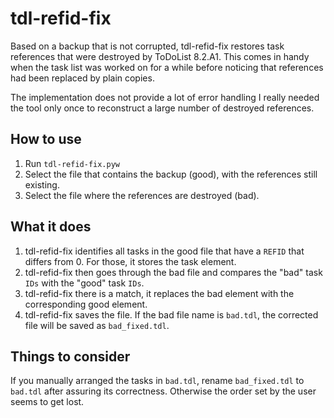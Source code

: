 # tdl-refid-fix
Based on a backup that is not corrupted, tdl-refid-fix restores task references that were destroyed by ToDoList 8.2.A1. This comes in handy when the task list was  worked on for a while before noticing that references had been replaced by plain copies.

The implementation does not provide a lot of error handling I really needed the tool only once to reconstruct a large number of destroyed references.

## How to use
1. Run `tdl-refid-fix.pyw`
1. Select the file that contains the backup (good), with the references still existing.
1. Select the file where the references are destroyed (bad).

## What it does
1. tdl-refid-fix identifies all tasks in the good file that have a `REFID` that differs from 0. For those, it stores the task element.
1. tdl-refid-fix then goes through the bad file and compares the "bad" task `IDs` with the "good" task `IDs`.
1. tdl-refid-fix there is a match, it replaces the bad element with the corresponding good element.
1. tdl-refid-fix saves the file. If the bad file name is `bad.tdl`, the corrected file will be saved as `bad_fixed.tdl`.

## Things to consider
If you manually arranged the tasks in `bad.tdl`, rename `bad_fixed.tdl` to `bad.tdl` after assuring its correctness. Otherwise the order set by the user seems to get lost.
